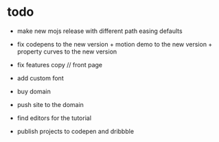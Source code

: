 # todo

- make new mojs release with different path easing defaults
- fix codepens to the new version + motion demo to the new version + property curves to the new version

- fix features copy // front page
- add custom font

- buy domain
- push site to the domain

- find editors for the tutorial
- publish projects to codepen and dribbble